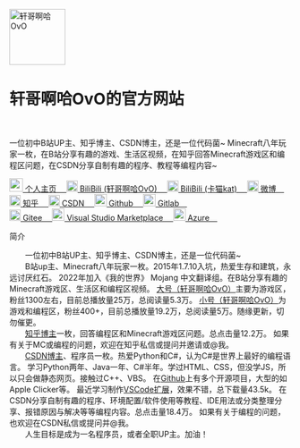 <div class="intro" style="font: sans-serif;">
    <div id="header">
        <p>
            <div class="righticon">
                <img src="https://pic1.zhimg.com/v2-034e4491e6713632f718100cc4dbd697_xl.jpg?source=32738c0c" width="100" alt="轩哥啊哈OvO">
            </div>
        </p>
        <h1>轩哥啊哈OvO的官方网站</h1>
        <br>
        <div class="introduction">
            <p>
                一位初中B站UP主、知乎博主、CSDN博主，还是一位代码菌~
                Minecraft八年玩家一枚，在B站分享有趣的游戏、生活区视频，在知乎回答Minecraft游戏区和编程区问题，在CSDN分享自制有趣的程序、教程等编程内容~</p>
            <p>
                <a href="https://xuangeaha.github.io">
                    <img src="https://pic1.zhimg.com/v2-034e4491e6713632f718100cc4dbd697_xl.jpg?source=32738c0c" width="24" alt="个人主页">
                    个人主页&emsp;
                </a>
                <a href="https://space.bilibili.com/1312327974">
                    <img src="https://www.bilibili.com/favicon.ico" width="20" alt="BiliBili (轩哥啊哈OvO)">
                    BiliBili (轩哥啊哈OvO)&emsp;
                </a>
                <a href="https://space.bilibili.com/1865984682">
                    <img src="https://www.bilibili.com/favicon.ico" width="20" alt="BiliBili (卡猫kat)">
                    BiliBili (卡猫kat)&emsp;
                </a>
                <a href="https://weibo.com/u/6217814344">
                    <img src="https://weibo.com/favicon.ico" width="20" alt="微博">
                    微博&emsp;
                </a>
                <a href="https://www.zhihu.com/people/xuangeaha">
                    <img src="https://www.zhihu.com/favicon.ico" width="20" alt="知乎">
                    知乎&emsp;
                </a>
                <a href="https://xuangeaha.blog.csdn.net">
                    <img src="https://blog.csdn.net/favicon.ico" width="20" alt="CSDN">
                    CSDN&emsp;
                </a>
                <a href="https://github.com/Xuangeaha">
                    <img src="assets/image/github/favicon.ico" width="22" alt="Github">
                    Github&emsp;
                </a>
                <a href="https://gitlab.com/Xuangeaha">
                    <img src="assets/image/gitlab/favicon.png" width="22" alt="Gitlab">
                    Gitlab&emsp;
                </a><br>
                <a href="https://gitee.com/xuangeaha">
                    <img src="https://gitee.com/favicon.ico" width="20" alt="Gitee">
                    Gitee&emsp;
                </a>
                <a href="https://marketplace.visualstudio.com/publishers/XuangeAha">
                    <img src="assets/image/vsce/favicon.ico" width="22" alt="Visual Studio Marketplace">
                    Visual Studio Marketplace&emsp;
                </a>
                <a href="https://dev.azure.com/XuangeAha">
                    <img src="assets/image/azure/favicon.ico" width="22" alt="Azure">
                    Azure&emsp;
                </a>
            </p>
        </div>
    </div>
    <div id="content">
        <div class="sidebarblock">
            <div class="content">
                <div class="title">简介</div>
                <div class="paragraph">
                    <p>
                        &emsp;&emsp;一位初中B站UP主、知乎博主、CSDN博主，还是一位代码菌~<br>
                        &emsp;&emsp;B站up主、Minecraft八年玩家一枚。2015年1.7.10入坑，热爱生存和建筑，永远讨厌红石。
                        2022年加入《我的世界》 Mojang 中文翻译组。在B站分享有趣的Minecraft游戏区、生活区和编程区视频。
                        <a href="https://space.bilibili.com/1312327974">大号（轩哥啊哈OvO）</a>主要为游戏区，粉丝1300左右，目前总播放量25万，总阅读量5.3万。
                        <a href="https://space.bilibili.com/1865984682">小号（轩哥啊哈OvO）</a>为游戏和编程区，粉丝400+，目前总播放量19.2万，总阅读量5万。随缘更新，切勿催更。<br>
                        &emsp;&emsp;<a href="https://www.zhihu.com/people/xuangeaha">知乎博主</a>一枚，回答编程区和Minecraft游戏区问题。总点击量12.2万。
                        如果有关于MC或编程的问题，欢迎在知乎私信或提问并邀请或@我。<br>
                        &emsp;&emsp;<a href="https://xuangeaha.blog.csdn.net">CSDN博主</a>、程序员一枚。热爱Python和C#，认为C#是世界上最好的编程语言。
                        学习Python两年、Java一年、C#半年。学过HTML、CSS，但没学JS，所以只会做静态网页。接触过C++、VBS。
                        在<a href="https://github.com/Xuangeaha">Github</a>上有多个开源项目，大型的如Apple Clicker等。
                        最近学习制作<a href="https://marketplace.visualstudio.com/publishers/XuangeAha">VSCode扩展</a>，效果不错，总下载量43.5k。
                        在CSDN分享自制有趣的程序、环境配置/软件使用等教程、IDE用法或分类整理分享、报错原因与解决等等编程内容。总点击量18.4万。
                        如果有关于编程的问题，也欢迎在CSDN私信或提问并@我。<br>
                        &emsp;&emsp;人生目标是成为一名程序员，或者全职UP主。加油！
                    </p>
                </div>
            </div>
        </div>
    </div>
</div>
